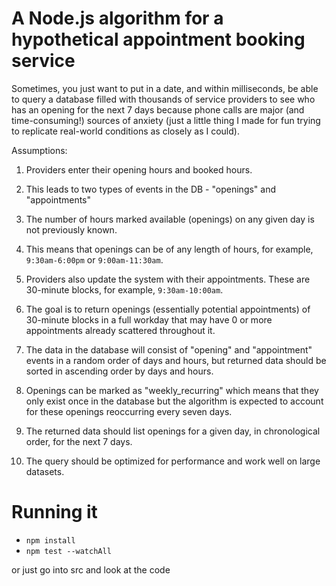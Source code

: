 # A Node.js algorithm for a hypothetical appointment booking service

Sometimes, you just want to put in a date, and within milliseconds, be able to query a database filled with thousands of service providers to see who has an opening for the next 7 days because phone calls are major (and time-consuming!) sources of anxiety (just a little thing I made for fun trying to replicate real-world conditions as closely as I could).

Assumptions:

1. Providers enter their opening hours and booked hours.

2. This leads to two types of events in the DB - "openings" and "appointments"

3. The number of hours marked available (openings) on any given day is not previously known.

4. This means that openings can be of any length of hours, for example, `9:30am-6:00pm` or `9:00am-11:30am`. 

5. Providers also update the system with their appointments. These are 30-minute blocks, for example, `9:30am-10:00am`.

6. The goal is to return openings (essentially potential appointments) of 30-minute blocks in a full workday that may have 0 or more appointments already scattered throughout it. 

7. The data in the database will consist of "opening" and "appointment" events in a random order of days and hours, but returned data should be sorted in ascending order by days and hours.

8. Openings can be marked as "weekly_recurring" which means that they only exist once in the database but the algorithm is expected to account for these openings reoccurring every seven days.

9. The returned data should list openings for a given day, in chronological order, for the next 7 days.

10. The query should be optimized for performance and work well on large datasets.

# Running it

- `npm install`
- `npm test --watchAll`

or just go into src and look at the code





